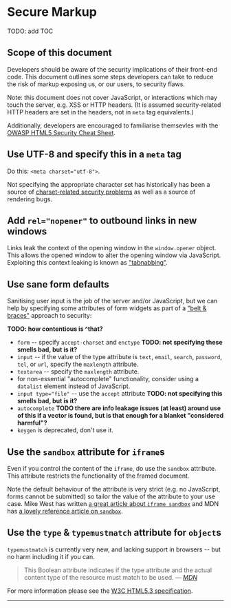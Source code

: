 # Secure Markup

TODO: add TOC

## Scope of this document
Developers should be aware of the security implications of their front-end code. This document outlines some steps developers can take to reduce the risk of markup exposing us, or our users, to security flaws.

Note: this document does not cover JavaScript, or interactions which may touch the server, e.g. XSS or HTTP headers. (It is assumed security-related HTTP headers are set in the headers, not in `meta` tag equivalents.)

Additionally, developers are encouraged to familiarise themsevles with the [OWASP HTML5 Security Cheat Sheet](https://www.owasp.org/index.php/HTML5_Security_Cheat_Sheet).

## Use UTF-8 and specify this in a `meta` tag

Do this: `<meta charset="utf-8">`.

Not specifying the appropriate character set has historically has been a source of [charset-related security problems](https://code.google.com/archive/p/doctype-mirror/wikis/ArticleUtf7.wiki) as well as a source of rendering bugs.

## Add `rel="nopener"` to outbound links in new windows

Links leak the context of the opening window in the `window.opener` object. This allows the opened window to alter the opening window via JavaScript. Exploiting this context leaking is known as ["tabnabbing"](https://mathiasbynens.github.io/rel-noopener/).

## Use sane form defaults

Sanitising user input is the job of the server and/or JavaScript, but we can help by specifying some attributes of form widgets as part of a ["belt & braces"](https://www.collinsdictionary.com/dictionary/english/belt-and-braces) approach to security:

**TODO: how contentious is ^that?**

- `form` -- specify `accept-charset` and `enctype` **TODO: not specifying these smells bad, but is it?**
- `input` -- if the value of the type attribute is `text`, `email`, `search`, `password`, `tel`, or `url`, specify the `maxlength` attribute.
- `textarea` -- specify the `maxlength` attribute.
- for non-essential "autocomplete" functionality, consider using a `datalist` element instead of JavaScript.
- `input type="file"` -- use the `accept` attribute **TODO: not specifying this smells bad, but is it?**
- `autocomplete` **TODO there are info leakage issues (at least) around use of this if a vector is found, but is that enough for a blanket "considered harmful"?**
- `keygen` is deprecated, don't use it.

## Use the `sandbox` attribute for `iframe`s

Even if you control the content of the `iframe`, do use the `sandbox` attribute. This attribute restricts the functionality of the framed document.

Note the default behaviour of the attribute is very strict (e.g. no JavaScript, forms cannot be submitted) so tailor the value of the attribute to your use case. Mike West has written [a great article about `iframe sandbox`](https://www.html5rocks.com/en/tutorials/security/sandboxed-iframes/) and MDN has [a lovely reference article on `sandbox`](https://developer.mozilla.org/en-US/docs/Web/HTML/Element/iframe#attr-sandbox).

## Use the `type` & `typemustmatch` attribute for `object`s

`typemustmatch` is currently very new, and lacking support in browsers -- but no harm including it if you can.

> This Boolean attribute indicates if the type attribute and the actual content type of the resource must match to be used.
> &mdash; <cite>[MDN](https://developer.mozilla.org/en-US/docs/Web/HTML/Element/object#attr-typemustmatch)</cite>

For more information please see the [W3C HTML5.3 specification](https://www.w3.org/TR/html53/semantics-embedded-content.html).

----

